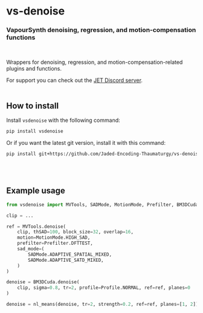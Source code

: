 # vs-denoise

### VapourSynth denoising, regression, and motion-compensation functions

<br>

Wrappers for denoising, regression, and motion-compensation-related plugins and functions.

For support you can check out the [JET Discord server](https://discord.gg/XTpc6Fa9eB). <br><br>

## How to install

Install `vsdenoise` with the following command:

```sh
pip install vsdenoise
```

Or if you want the latest git version, install it with this command:

```sh
pip install git+https://github.com/Jaded-Encoding-Thaumaturgy/vs-denoise.git
```

<br><br>

## Example usage

```py
from vsdenoise import MVTools, SADMode, MotionMode, Prefilter, BM3DCuda, Profile, nl_means

clip = ...

ref = MVTools.denoise(
    clip, thSAD=100, block_size=32, overlap=16,
    motion=MotionMode.HIGH_SAD,
    prefilter=Prefilter.DFTTEST,
    sad_mode=(
        SADMode.ADAPTIVE_SPATIAL_MIXED,
        SADMode.ADAPTIVE_SATD_MIXED,
    )
)

denoise = BM3DCuda.denoise(
    clip, sigma=0.8, tr=2, profile=Profile.NORMAL, ref=ref, planes=0
)

denoise = nl_means(denoise, tr=2, strength=0.2, ref=ref, planes=[1, 2])
```
